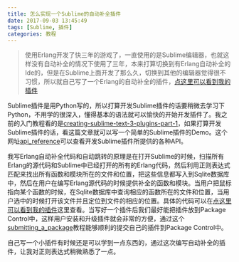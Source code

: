 ```yaml
---
title: 怎么实现一个Sublime的自动补全插件
date: 2017-09-03 13:45:49
tags: [Sublime, 插件]
categories: 教程
---
```

> 使用Erlang开发了快三年的游戏了，一直使用的是Sublime编辑器，也就这样没有自动补全的情况下使用了三年，本来打算切换到有Erlang自动补全的Ide的，但是在Sublime上面开发了那么久，切换到其他的编辑器觉得很不习惯，所以就自己写了一个Erlang的自动补全的插件，[点这里可以看到我的插件](https://github.com/lintingbin2009/Erl-AutoCompletion)

Sublime插件是用Python写的，所以打算开发Sublime插件的话要稍微去学习下Python，不用学的很深入，懂得基本的语法就可以愉快的开始开发插件了。我之前的入门教程看的是[creating-sublime-text-3-plugins-part-1](https://cnpagency.com/blog/creating-sublime-text-3-plugins-part-1/)，如果打算开发Sublime插件的话，看这篇文章就可以写一个简单的Sublime插件的Demo。这个网址[api_reference](http://www.sublimetext.com/docs/3/api_reference.html)可以查看开发Sublime插件所提供的各种API。

我写Erlang自动补全代码和自动跳转的原理是在打开Sublime的时候，扫描所有Erlang的源代码和Sublime中已经打开的所有的Erlang代码，然后利用正则表达式匹配来找出所有函数和模块所在的文件和位置，把这些信息都写入到Sqlite数据库中，然后在用户在编写Erlang源代码的时候提供补全的函数和模块。当用户把鼠标指向某个函数的时候，在Sqlite数据库中查询相应的函数所在的文件和位置，当用户选中的时候打开该文件并且定位到文件的相应的位置。具体的代码可以在[点这里可以看到我的插件](https://github.com/lintingbin2009/Erl-AutoCompletion)这里查看。当写好一个插件后我们最好能把插件放到Package Control中，这样用户安装和升级插件就会非常的方便，通过这个[submitting_a_package](https://packagecontrol.io/docs/submitting_a_package)教程能够顺利的提交自己的插件到Package Control中。

自己写一个小插件有时候还是可以学到一点东西的，通过这次编写自动补全的插件，让我对正则表达式稍微熟悉了一点。